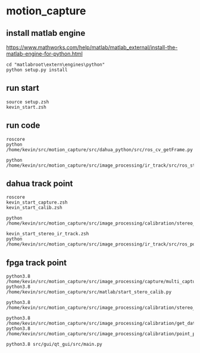 # motion_capture

## install matlab engine
https://www.mathworks.com/help/matlab/matlab_external/install-the-matlab-engine-for-python.html
```
cd "matlabroot\extern\engines\python"
python setup.py install
```

## run start
    source setup.zsh
    kevin_start.zsh

## run code
    roscore
    python /home/kevin/src/motion_capture/src/dahua_python/src/ros_cv_getFrame.py

    python /home/kevin/src/motion_capture/src/image_processing/ir_track/src/ros_stero_light_track.py


## dahua track point
    roscore
    kevin_start_capture.zsh
    kevin_start_calib.zsh

    python /home/kevin/src/motion_capture/src/image_processing/calibration/stereo_depth_Chessboard.py

    kevin_start_stereo_ir_track.zsh
    python /home/kevin/src/motion_capture/src/image_processing/ir_track/src/ros_point_record.py

## fpga track point
    python3.8 /home/kevin/src/motion_capture/src/image_processing/capture/multi_capture.py
    python3.8 /home/kevin/src/motion_capture/src/matlab/start_stero_calib.py
    
    python3.8 /home/kevin/src/motion_capture/src/image_processing/calibration/stereo_board_depth_triangulation.py

    python3.8 /home/kevin/src/motion_capture/src/image_processing/calibration/get_data.py
    python3.8 /home/kevin/src/motion_capture/src/image_processing/calibration/point_plot_3d.py

    python3.8 src/gui/qt_gui/src/main.py